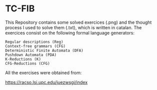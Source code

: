 # TC-FIB
This Repository contains some solved exercices (.png) and the thought process I used to solve them
(.txt), which is written in catalan. The exercices consist on the following formal language 
generators:  

    Regular descriptions (Reg)
    Context-free grammars (CFG)
    Deterministic Finite Automata (DFA)
    Pushdown Automata (PDA)
    K-Reductions (K)
    CFG-Reductions (CFG)

All the exercises were obtained from:

https://racso.lsi.upc.edu/juezwsgi/index
